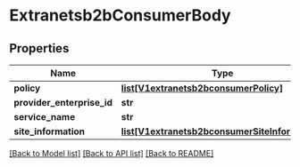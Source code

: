 # Extranetsb2bConsumerBody

## Properties
Name | Type | Description | Notes
------------ | ------------- | ------------- | -------------
**policy** | [**list[V1extranetsb2bconsumerPolicy]**](V1extranetsb2bconsumerPolicy.md) |  | [optional] 
**provider_enterprise_id** | **str** |  | [optional] 
**service_name** | **str** |  | [optional] 
**site_information** | [**list[V1extranetsb2bconsumerSiteInformation]**](V1extranetsb2bconsumerSiteInformation.md) |  | [optional] 

[[Back to Model list]](../README.md#documentation-for-models) [[Back to API list]](../README.md#documentation-for-api-endpoints) [[Back to README]](../README.md)


